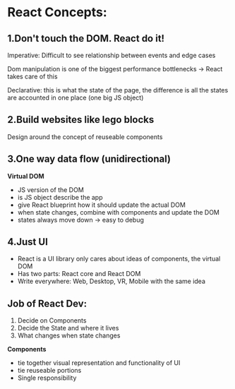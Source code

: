 # React Concepts:

## 1.Don't touch the DOM. React do it!

Imperative: Difficult to see relationship between events and edge cases

Dom manipulation is one of the biggest performance bottlenecks
-> React takes care of this

Declarative: this is what the state of the page, the difference is all the states are accounted in one place (one big JS object)

## 2.Build websites like lego blocks

Design around the concept of reuseable components

## 3.One way data flow (unidirectional)

**Virtual DOM**

- JS version of the DOM
- is JS object describe the app
- give React blueprint how it should update the actual DOM
- when state changes, combine with components and update the DOM
- states always move down -> easy to debug

## 4.Just UI

- React is a UI library only cares about ideas of components, the virtual DOM
- Has two parts: React core and React DOM
- Write everywhere: Web, Desktop, VR, Mobile with the same idea

## Job of React Dev:

1. Decide on Components
2. Decide the State and where it lives
3. What changes when state changes

**Components**

- tie together visual representation and functionality of UI
- tie reuseable portions
- Single responsibility
